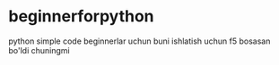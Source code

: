# beginnerforpython
python simple code beginnerlar uchun
 buni ishlatish uchun f5 bosasan bo'ldi
 chuningmi
